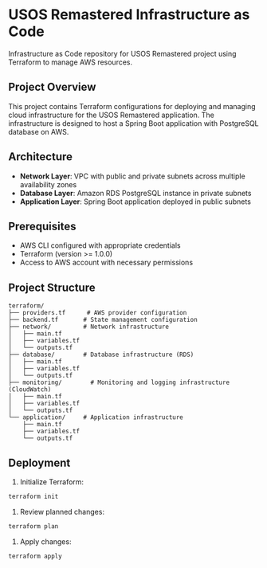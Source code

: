 # USOS Remastered Infrastructure as Code

Infrastructure as Code repository for USOS Remastered project using Terraform to manage AWS resources.

## Project Overview
This project contains Terraform configurations for deploying and managing cloud infrastructure for the USOS Remastered application. The infrastructure is designed to host a Spring Boot application with PostgreSQL database on AWS.

## Architecture
- **Network Layer**: VPC with public and private subnets across multiple availability zones
- **Database Layer**: Amazon RDS PostgreSQL instance in private subnets 
- **Application Layer**: Spring Boot application deployed in public subnets

## Prerequisites
- AWS CLI configured with appropriate credentials
- Terraform (version >= 1.0.0)
- Access to AWS account with necessary permissions

## Project Structure
```
terraform/
├── providers.tf      # AWS provider configuration
├── backend.tf       # State management configuration
├── network/         # Network infrastructure
│   ├── main.tf
│   ├── variables.tf
│   └── outputs.tf
├── database/        # Database infrastructure (RDS)
│   ├── main.tf
│   ├── variables.tf
│   └── outputs.tf
├── monitoring/        # Monitoring and logging infrastructure (CloudWatch)
│   ├── main.tf
│   ├── variables.tf
│   └── outputs.tf
└── application/     # Application infrastructure
    ├── main.tf
    ├── variables.tf
    └── outputs.tf
```

## Deployment
1. Initialize Terraform:
```bash
terraform init
```
1. Review planned changes:
```bash
terraform plan
```
1. Apply changes:
```bash
terraform apply
```




